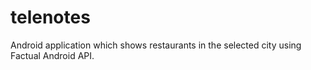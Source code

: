 # telenotes
Android application which shows restaurants in the selected city using Factual Android API.
